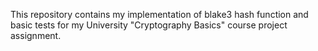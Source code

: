 This repository contains my implementation of blake3 hash function and basic tests for my University "Cryptography Basics" course project assignment.

